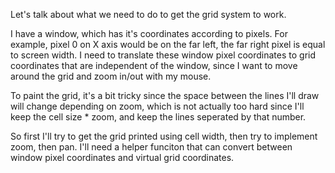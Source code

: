 Let's talk about what we need to do to get the grid system to work.

I have a window, which has it's coordinates according to pixels. For example, pixel 0 on X axis would be on the far left,
the far right pixel is equal to screen width. I need to translate these window pixel coordinates to grid coordinates that
are independent of the window, since I want to move around the grid and zoom in/out with my mouse.

To paint the grid, it's a bit tricky since the space between the lines I'll draw will change depending on zoom, which
is not actually too hard since I'll keep the cell size * zoom, and keep the lines seperated by that number.

So first I'll try to get the grid printed using cell width, then try to implement zoom, then pan. I'll need a helper funciton
that can convert between window pixel coordinates and virtual grid coordinates.